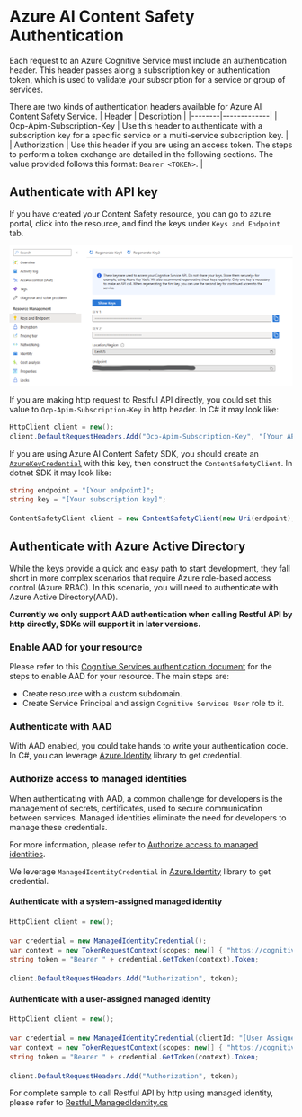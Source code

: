 # Azure AI Content Safety Authentication

Each request to an Azure Cognitive Service must include an authentication header. This header passes along a subscription key or authentication token, which is used to validate your subscription for a service or group of services.

There are two kinds of authentication headers available for Azure AI Content Safety Service.
| Header | Description |
|--------|-------------|
| Ocp-Apim-Subscription-Key | Use this header to authenticate with a subscription key for a specific service or a multi-service subscription key. |
| Authorization | Use this header if you are using an access token. The steps to perform a token exchange are detailed in the following sections. The value provided follows this format: `Bearer <TOKEN>`. |

## Authenticate with API key

If you have created your Content Safety resource, you can go to azure portal, click into the resource, and find the keys under `Keys and Endpoint` tab.

![get_api_key](image_get_key.png)

If you are making http request to Restful API directly, you could set this value to `Ocp-Apim-Subscription-Key` in http header. In C# it may look like:

```csharp
HttpClient client = new();
client.DefaultRequestHeaders.Add("Ocp-Apim-Subscription-Key", "[Your API Key]");
```

If you are using Azure AI Content Safety SDK, you should create an [`AzureKeyCredential`](https://learn.microsoft.com/en-us/dotnet/api/azure.azurekeycredential?view=azure-dotnet) with this key, then construct the `ContentSafetyClient`. In dotnet SDK it may look like:

```csharp
string endpoint = "[Your endpoint]";
string key = "[Your subscription key]";

ContentSafetyClient client = new ContentSafetyClient(new Uri(endpoint), new AzureKeyCredential(key));
```

## Authenticate with Azure Active Directory

While the keys provide a quick and easy path to start development, they fall short in more complex scenarios that require Azure role-based access control (Azure RBAC). In this scenario, you will need to authenticate with Azure Active Directory(AAD).

**Currently we only support AAD authentication when calling Restful API by http directly, SDKs will support it in later versions.**

### Enable AAD for your resource

Please refer to this [Cognitive Services authentication document](https://learn.microsoft.com/en-us/azure/cognitive-services/authentication?tabs=powershell#authenticate-with-azure-active-directory) for the steps to enable AAD for your resource.
The main steps are:

- Create resource with a custom subdomain.
- Create Service Principal and assign `Cognitive Services User` role to it.

### Authenticate with AAD

With AAD enabled, you could take hands to write your authentication code. In C#, you can leverage [Azure.Identity](https://github.com/Azure/azure-sdk-for-net/tree/main/sdk/identity/Azure.Identity) library to get credential.

### Authorize access to managed identities

When authenticating with AAD, a common challenge for developers is the management of secrets, certificates, used to secure communication between services. Managed identities eliminate the need for developers to manage these credentials.

For more information, please refer to [Authorize access to managed identities](https://learn.microsoft.com/en-us/azure/cognitive-services/authentication?tabs=powershell#authorize-access-to-managed-identities).

We leverage `ManagedIdentityCredential` in [Azure.Identity](https://github.com/Azure/azure-sdk-for-net/tree/main/sdk/identity/Azure.Identity) library to get credential.

#### Authenticate with a system-assigned managed identity

```csharp
HttpClient client = new();

var credential = new ManagedIdentityCredential();
var context = new TokenRequestContext(scopes: new[] { "https://cognitiveservices.azure.com/.default" }, tenantId: "[Your tenant id]");
string token = "Bearer " + credential.GetToken(context).Token;

client.DefaultRequestHeaders.Add("Authorization", token);
```

#### Authenticate with a user-assigned managed identity

```csharp
HttpClient client = new();

var credential = new ManagedIdentityCredential(clientId: "[User Assigned ClientId]");
var context = new TokenRequestContext(scopes: new[] { "https://cognitiveservices.azure.com/.default" }, tenantId: "[Your tenant id]");
string token = "Bearer " + credential.GetToken(context).Token;

client.DefaultRequestHeaders.Add("Authorization", token);
```

For complete sample to call Restful API by http using managed identity, please refer to [Restful_ManagedIdentity.cs](./Restful_ManagedIdentity.cs)
